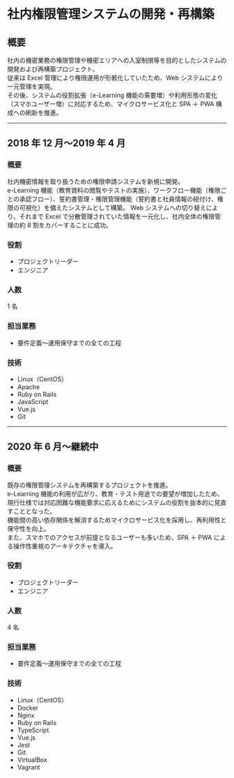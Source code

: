 # 社内権限管理システムの開発・再構築

## 概要

社内の機密業務の権限管理や機密エリアへの入室制限等を目的としたシステムの開発および再構築プロジェクト。  
従来は Excel 管理により権限運用が形骸化していたため、Web システムにより一元管理を実現。  
その後、システムの役割拡張（e-Learning 機能の需要増）や利用形態の変化（スマホユーザー増）に対応するため、マイクロサービス化と SPA ＋ PWA 構成への刷新を推進。

---

## 2018 年 12 月〜2019 年 4 月

### 概要

社内機密情報を取り扱うための権限申請システムを新規に開発。  
e-Learning 機能（教育資料の閲覧やテストの実施）、ワークフロー機能（権限ごとの承認フロー）、誓約書管理・権限管理機能（誓約書と社員情報の紐付け、権限の可視化）を備えたシステムとして構築。
Web システムへの切り替えにより、それまで Excel で分散管理されていた情報を一元化し、社内全体の権限管理の約 8 割をカバーすることに成功。

### 役割

- プロジェクトリーダー
- エンジニア

### 人数

1 名

### 担当業務

- 要件定義〜運用保守までの全ての工程

### 技術

- Linux（CentOS）
- Apache
- Ruby on Rails
- JavaScript
- Vue.js
- Git

---

## 2020 年 6 月〜継続中

### 概要

既存の権限管理システムを再構築するプロジェクトを推進。  
e-Learning 機能の利用が広がり、教育・テスト用途での要望が増加したため、現行仕様では対応困難な機能要求に応えるためにシステムの役割を抜本的に見直すこととなった。  
機能間の高い依存関係を解消するためマイクロサービス化を採用し、再利用性と保守性を向上。  
また、スマホでのアクセスが前提となるユーザーも多いため、SPA ＋ PWA による操作性重視のアーキテクチャを導入。

### 役割

- プロジェクトリーダー
- エンジニア

### 人数

4 名

### 担当業務

- 要件定義〜運用保守までの全ての工程

### 技術

- Linux（CentOS）
- Docker
- Nginx
- Ruby on Rails
- TypeScript
- Vue.js
- Jest
- Git
- VirtualBox
- Vagrant
